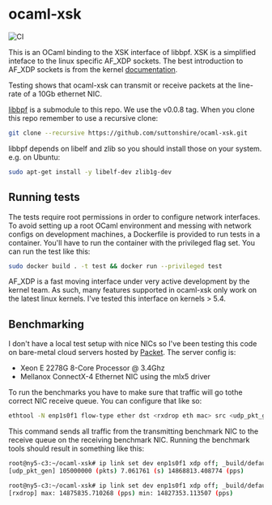 # ocaml-xsk

![CI](https://github.com/suttonshire/ocaml-xsk/workflows/CI/badge.svg?branch=master)

This is an OCaml binding to the XSK interface of libbpf. XSK is a simplified inteface to the linux specific AF_XDP sockets. The best introduction to AF_XDP sockets is from the kernel [documentation](https://github.com/torvalds/linux/blob/master/Documentation/networking/af_xdp.rst).

Testing shows that ocaml-xsk can transmit or receive packets at the line-rate of a 10Gb ethernet NIC.

[libbpf](https://github.com/libbpf/libbpf) is a submodule to this repo. We use the v0.0.8 tag. When you clone this repo remember to use a recursive clone:

```bash
git clone --recursive https://github.com/suttonshire/ocaml-xsk.git
```

libbpf depends on libelf and  zlib so you should install those on your system. e.g. on Ubuntu:

```bash
sudo apt-get install -y libelf-dev zlib1g-dev
```

## Running tests

The tests require root permissions in order to configure network interfaces. To avoid setting up a root OCaml environment and messing with network configs on development machines, a Dockerfile is provided to run tests in a container. You'll have to run the container with the privileged flag set. You can run the test like this:

```bash
sudo docker build . -t test && docker run --privileged test
```

AF_XDP is a fast moving interface under very active development by the kernel team. As such, many features supported in ocaml-xsk only work on the latest linux kernels. I've tested this interface on kernels > 5.4.

## Benchmarking

I don't have a local test setup with nice NICs so I've been testing this code on bare-metal cloud servers hosted by [Packet](https://www.packet.com/). The server config is:

- Xeon E 2278G 8-Core Processor @ 3.4Ghz
- Mellanox ConnectX-4 Ethernet NIC using the mlx5 driver

To run the benchmarks you have to make sure that traffic will go tothe correct NIC receive queue. You can configure that like so:

```bash
ethtool -N enp1s0f1 flow-type ether dst <rxdrop eth mac> src <udp_pkt_gen eth mac> action <rxdrop queue>
```

This command sends all traffic from the transmitting benchmark NIC to the receive queue on the receiving benchmark NIC. Running the benchmark tools should result in something like this:

```bash
root@ny5-c3:~/ocaml-xsk# ip link set dev enp1s0f1 xdp off; _build/default/bench/udp_pkt_gen.exe -d enp1s0f1 -dip 192.168.1.2:9999 -dmac 0c:42:a1:3d:85:19 -sip 192.168.1.1:9999 -smac 1c:34:da:5c:3d:15 -q 16 -c 105000000 -w -z
[udp_pkt_gen] 105000000 (pkts) 7.061761 (s) 14868813.408774 (pps)
```

```bash
root@ny5-c3:~/ocaml-xsk# ip link set dev enp1s0f1 xdp off; _build/default/bench/rxdrop.exe -d enp1s0f1 -q 16 -w -z -c 100000000
[rxdrop] max: 14875835.710268 (pps) min: 14827353.113507 (pps)
```
